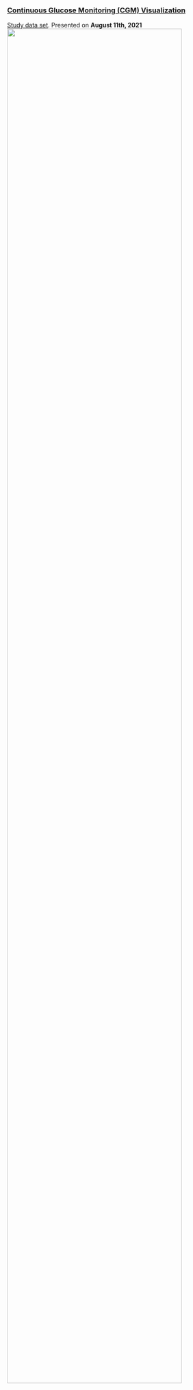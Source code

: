 ### [Continuous Glucose Monitoring (CGM) Visualization](agstn.github.io/cgm/)  
[Study data set](https://github.com/VIS-SIG/Wonderful-Wednesdays/tree/master/data/2021/2021-08-11). Presented on **August 11th, 2021**  
<img src="https://raw.githubusercontent.com/agstn/CGM/CGM-trelliscope.png" width="90%" height="90%">
